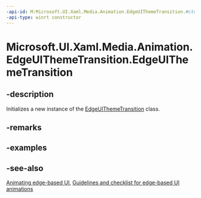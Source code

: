 ```yaml
---
-api-id: M:Microsoft.UI.Xaml.Media.Animation.EdgeUIThemeTransition.#ctor
-api-type: winrt constructor
---
```


<!-- Method syntax
public EdgeUIThemeTransition()
-->

# Microsoft.UI.Xaml.Media.Animation.EdgeUIThemeTransition.EdgeUIThemeTransition

## -description
Initializes a new instance of the [EdgeUIThemeTransition](edgeuithemetransition.md) class.

## -remarks

## -examples

## -see-also
[Animating edge-based UI](/previous-versions/windows/apps/jj649428(v=win.10)), [Guidelines and checklist for edge-based UI animations](/windows/uwp/style/motion-edgebased)
